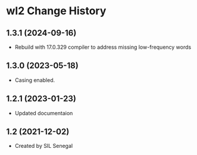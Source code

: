 wl2 Change History
====================

1.3.1 (2024-09-16)
----------------
* Rebuild with 17.0.329 compiler to address missing low-frequency words

1.3.0 (2023-05-18)
------------------
* Casing enabled.

1.2.1 (2023-01-23)
----------------
* Updated documentaion

1.2 (2021-12-02)
----------------
* Created by SIL Senegal
